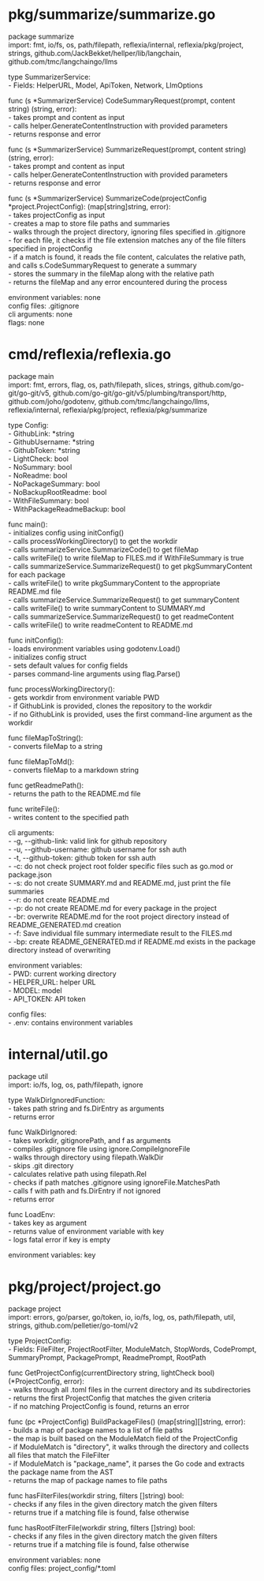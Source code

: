 # pkg/summarize/summarize.go  
package summarize  
import: fmt, io/fs, os, path/filepath, reflexia/internal, reflexia/pkg/project, strings, github.com/JackBekket/hellper/lib/langchain, github.com/tmc/langchaingo/llms  
  
type SummarizerService:  
	- Fields: HelperURL, Model, ApiToken, Network, LlmOptions  
  
func (s *SummarizerService) CodeSummaryRequest(prompt, content string) (string, error):  
	- takes prompt and content as input  
	- calls helper.GenerateContentInstruction with provided parameters  
	- returns response and error  
  
func (s *SummarizerService) SummarizeRequest(prompt, content string) (string, error):  
	- takes prompt and content as input  
	- calls helper.GenerateContentInstruction with provided parameters  
	- returns response and error  
  
func (s *SummarizerService) SummarizeCode(projectConfig *project.ProjectConfig): (map[string]string, error):  
	- takes projectConfig as input  
	- creates a map to store file paths and summaries  
	- walks through the project directory, ignoring files specified in .gitignore  
	- for each file, it checks if the file extension matches any of the file filters specified in projectConfig  
	- if a match is found, it reads the file content, calculates the relative path, and calls s.CodeSummaryRequest to generate a summary  
	- stores the summary in the fileMap along with the relative path  
	- returns the fileMap and any error encountered during the process  
  
environment variables: none  
config files: .gitignore  
cli arguments: none  
flags: none  
  
  
# cmd/reflexia/reflexia.go  
package main  
import: fmt, errors, flag, os, path/filepath, slices, strings, github.com/go-git/go-git/v5, github.com/go-git/go-git/v5/plumbing/transport/http, github.com/joho/godotenv, github.com/tmc/langchaingo/llms, reflexia/internal, reflexia/pkg/project, reflexia/pkg/summarize  
  
type Config:  
	- GithubLink: *string  
	- GithubUsername: *string  
	- GithubToken: *string  
	- LightCheck: bool  
	- NoSummary: bool  
	- NoReadme: bool  
	- NoPackageSummary: bool  
	- NoBackupRootReadme: bool  
	- WithFileSummary: bool  
	- WithPackageReadmeBackup: bool  
  
func main():  
	- initializes config using initConfig()  
	- calls processWorkingDirectory() to get the workdir  
	- calls summarizeService.SummarizeCode() to get fileMap  
	- calls writeFile() to write fileMap to FILES.md if WithFileSummary is true  
	- calls summarizeService.SummarizeRequest() to get pkgSummaryContent for each package  
	- calls writeFile() to write pkgSummaryContent to the appropriate README.md file  
	- calls summarizeService.SummarizeRequest() to get summaryContent  
	- calls writeFile() to write summaryContent to SUMMARY.md  
	- calls summarizeService.SummarizeRequest() to get readmeContent  
	- calls writeFile() to write readmeContent to README.md  
  
func initConfig():  
	- loads environment variables using godotenv.Load()  
	- initializes config struct  
	- sets default values for config fields  
	- parses command-line arguments using flag.Parse()  
  
func processWorkingDirectory():  
	- gets workdir from environment variable PWD  
	- if GithubLink is provided, clones the repository to the workdir  
	- if no GithubLink is provided, uses the first command-line argument as the workdir  
  
func fileMapToString():  
	- converts fileMap to a string  
  
func fileMapToMd():  
	- converts fileMap to a markdown string  
  
func getReadmePath():  
	- returns the path to the README.md file  
  
func writeFile():  
	- writes content to the specified path  
  
cli arguments:  
	- -g, --github-link: valid link for github repository  
	- -u, --github-username: github username for ssh auth  
	- -t, --github-token: github token for ssh auth  
	- -c: do not check project root folder specific files such as go.mod or package.json  
	- -s: do not create SUMMARY.md and README.md, just print the file summaries  
	- -r: do not create README.md  
	- -p: do not create README.md for every package in the project  
	- -br: overwrite README.md for the root project directory instead of README_GENERATED.md creation  
	- -f: Save individual file summary intermediate result to the FILES.md  
	- -bp: create README_GENERATED.md if README.md exists in the package directory instead of overwriting  
  
environment variables:  
	- PWD: current working directory  
	- HELPER_URL: helper URL  
	- MODEL: model  
	- API_TOKEN: API token  
  
config files:  
	- .env: contains environment variables  
  
  
  
# internal/util.go  
package util  
import: io/fs, log, os, path/filepath, ignore  
  
type WalkDirIgnoredFunction:  
	- takes path string and fs.DirEntry as arguments  
	- returns error  
  
func WalkDirIgnored:  
	- takes workdir, gitignorePath, and f as arguments  
	- compiles .gitignore file using ignore.CompileIgnoreFile  
	- walks through directory using filepath.WalkDir  
	- skips .git directory  
	- calculates relative path using filepath.Rel  
	- checks if path matches .gitignore using ignoreFile.MatchesPath  
	- calls f with path and fs.DirEntry if not ignored  
	- returns error  
  
func LoadEnv:  
	- takes key as argument  
	- returns value of environment variable with key  
	- logs fatal error if key is empty  
  
environment variables: key  
  
  
# pkg/project/project.go  
package project  
import: errors, go/parser, go/token, io, io/fs, log, os, path/filepath, util, strings, github.com/pelletier/go-toml/v2  
  
type ProjectConfig:  
	- Fields: FileFilter, ProjectRootFilter, ModuleMatch, StopWords, CodePrompt, SummaryPrompt, PackagePrompt, ReadmePrompt, RootPath  
  
func GetProjectConfig(currentDirectory string, lightCheck bool) (*ProjectConfig, error):  
	- walks through all .toml files in the current directory and its subdirectories  
	- returns the first ProjectConfig that matches the given criteria  
	- if no matching ProjectConfig is found, returns an error  
  
func (pc *ProjectConfig) BuildPackageFiles() (map[string][]string, error):  
	- builds a map of package names to a list of file paths  
	- the map is built based on the ModuleMatch field of the ProjectConfig  
	- if ModuleMatch is "directory", it walks through the directory and collects all files that match the FileFilter  
	- if ModuleMatch is "package_name", it parses the Go code and extracts the package name from the AST  
	- returns the map of package names to file paths  
  
func hasFilterFiles(workdir string, filters []string) bool:  
	- checks if any files in the given directory match the given filters  
	- returns true if a matching file is found, false otherwise  
  
func hasRootFilterFile(workdir string, filters []string) bool:  
	- checks if any files in the given directory match the given filters  
	- returns true if a matching file is found, false otherwise  
  
environment variables: none  
config files: project_config/*.toml  
  
  
